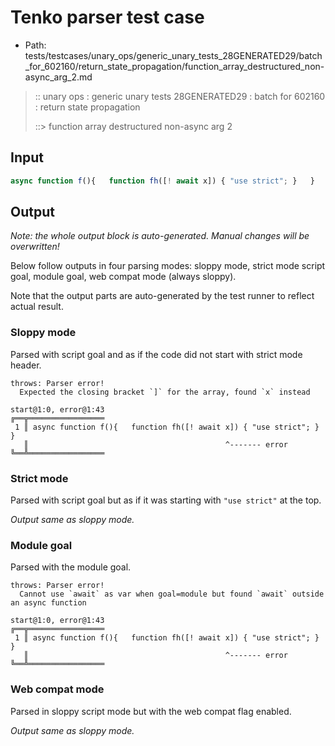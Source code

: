 # Tenko parser test case

- Path: tests/testcases/unary_ops/generic_unary_tests_28GENERATED29/batch_for_602160/return_state_propagation/function_array_destructured_non-async_arg_2.md

> :: unary ops : generic unary tests 28GENERATED29 : batch for 602160 : return state propagation
>
> ::> function array destructured non-async arg 2

## Input

`````js
async function f(){   function fh([! await x]) { "use strict"; }   }
`````

## Output

_Note: the whole output block is auto-generated. Manual changes will be overwritten!_

Below follow outputs in four parsing modes: sloppy mode, strict mode script goal, module goal, web compat mode (always sloppy).

Note that the output parts are auto-generated by the test runner to reflect actual result.

### Sloppy mode

Parsed with script goal and as if the code did not start with strict mode header.

`````
throws: Parser error!
  Expected the closing bracket `]` for the array, found `x` instead

start@1:0, error@1:43
╔══╦═════════════════
 1 ║ async function f(){   function fh([! await x]) { "use strict"; }   }
   ║                                            ^------- error
╚══╩═════════════════

`````

### Strict mode

Parsed with script goal but as if it was starting with `"use strict"` at the top.

_Output same as sloppy mode._

### Module goal

Parsed with the module goal.

`````
throws: Parser error!
  Cannot use `await` as var when goal=module but found `await` outside an async function

start@1:0, error@1:43
╔══╦═════════════════
 1 ║ async function f(){   function fh([! await x]) { "use strict"; }   }
   ║                                            ^------- error
╚══╩═════════════════

`````


### Web compat mode

Parsed in sloppy script mode but with the web compat flag enabled.

_Output same as sloppy mode._

